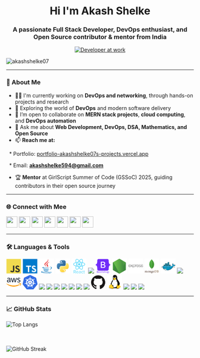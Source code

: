 <h1 align="center">Hi I'm Akash Shelke</h1>
<h3 align="center"> A passionate Full Stack Developer, DevOps enthusiast, and Open Source contributor & mentor from India</h3>

<p align="center">
  <a href="https://giphy.com/gifs/dommespace-domme-space-programador-qgQUggAC3Pfv687qPC">
    <img src="https://media.giphy.com/media/qgQUggAC3Pfv687qPC/giphy.gif" width="480" height="360" alt="Developer at work">
  </a>
</p>

<p align="left">
  <img src="https://komarev.com/ghpvc/?username=akashshelke07&label=Profile%20views&color=0e75b6&style=flat" alt="akashshelke07" />
</p>

---



### 🚀 About Me

* 👨‍💻 I'm currently working on **DevOps and networking**, through hands-on projects and research
* 🌱 Exploring the world of **DevOps** and modern software delivery
* 👯 I’m open to collaborate on **MERN stack projects**, **cloud computing**, and **DevOps automation**
* 💬 Ask me about **Web Development, DevOps, DSA, Mathematics, and Open Source**
* 📫 **Reach me at:**

  * Portfolio: [portfolio-akashshelke07s-projects.vercel.app](https://portfolio-akashshelke07s-projects.vercel.app)

  * Email: **[akashshelke594@gmail.com](mailto:akashshelke594@gmail.com)**
* 🏆 **Mentor** at GirlScript Summer of Code (GSSoC) 2025, guiding contributors in their open source journey

---

### 🌐 Connect with Mee

<p align="left">
  <a href="https://x.com/akashshelke07" target="_blank"><img src="https://raw.githubusercontent.com/rahuldkjain/github-profile-readme-generator/master/src/images/icons/Social/twitter.svg" width="30" height="30" /></a>
  <a href="https://in.linkedin.com/in/akash-shelke-5b1520259/" target="_blank"><img src="https://raw.githubusercontent.com/rahuldkjain/github-profile-readme-generator/master/src/images/icons/Social/linked-in-alt.svg" width="30" height="30" /></a>
  <a href="https://instagram.com/skyler_rtg" target="_blank"><img src="https://raw.githubusercontent.com/rahuldkjain/github-profile-readme-generator/master/src/images/icons/Social/instagram.svg" width="30" height="30" /></a>
  <a href="https://www.hackerrank.com/profile/akashshelke594" target="_blank"><img src="https://raw.githubusercontent.com/rahuldkjain/github-profile-readme-generator/master/src/images/icons/Social/hackerrank.svg" width="30" height="30" /></a>
  <a href="https://leetcode.com/skyler_0777/" target="_blank"><img src="https://raw.githubusercontent.com/rahuldkjain/github-profile-readme-generator/master/src/images/icons/Social/leet-code.svg" width="30" height="30" /></a>
  <a href="https://www.geeksforgeeks.org/user/akash07shelke/" target="_blank"><img src="https://raw.githubusercontent.com/rahuldkjain/github-profile-readme-generator/master/src/images/icons/Social/geeks-for-geeks.svg" width="30" height="30" /></a>
  <a href="https://discord.com/channels/@me" target="_blank"><img src="https://raw.githubusercontent.com/rahuldkjain/github-profile-readme-generator/master/src/images/icons/Social/discord.svg" width="30" height="30" /></a>
</p>

---

### 🛠️ Languages & Tools

<p align="left">
  <!-- Programming Languages -->
  <img src="https://raw.githubusercontent.com/devicons/devicon/master/icons/javascript/javascript-original.svg" width="40" />
  <img src="https://raw.githubusercontent.com/devicons/devicon/master/icons/typescript/typescript-original.svg" width="40" />
  <img src="https://raw.githubusercontent.com/devicons/devicon/master/icons/java/java-original.svg" width="40" />
  <img src="https://raw.githubusercontent.com/devicons/devicon/master/icons/python/python-original.svg" width="40" />

  <!-- Frontend & Styling -->
  <img src="https://raw.githubusercontent.com/devicons/devicon/master/icons/react/react-original-wordmark.svg" width="40" />
  <img src="https://www.vectorlogo.zone/logos/tailwindcss/tailwindcss-icon.svg" width="40" />
  <img src="https://raw.githubusercontent.com/devicons/devicon/master/icons/bootstrap/bootstrap-plain-wordmark.svg" width="40" />

  <!-- Backend & APIs -->
  <img src="https://raw.githubusercontent.com/devicons/devicon/master/icons/nodejs/nodejs-original.svg" width="40" />
  <img src="https://raw.githubusercontent.com/devicons/devicon/master/icons/express/express-original-wordmark.svg" width="40" />
  <img src="https://raw.githubusercontent.com/devicons/devicon/master/icons/mongodb/mongodb-original-wordmark.svg" width="40" />

  <!-- DevOps & Cloud -->
  <img src="https://raw.githubusercontent.com/devicons/devicon/master/icons/docker/docker-original.svg" width="40" />
  <img src="https://www.vectorlogo.zone/logos/jenkins/jenkins-icon.svg" width="40" />
  <img src="https://raw.githubusercontent.com/devicons/devicon/master/icons/amazonwebservices/amazonwebservices-original.svg" width="40" />
  <img src="https://raw.githubusercontent.com/devicons/devicon/master/icons/kubernetes/kubernetes-plain.svg" width="40" />
  <img src="https://www.vectorlogo.zone/logos/terraformio/terraformio-icon.svg" width="40" />
  <img src="https://www.vectorlogo.zone/logos/ansible/ansible-icon.svg" width="40" />
  <img src="https://www.vectorlogo.zone/logos/prometheusio/prometheusio-icon.svg" width="40" />
  <img src="https://www.vectorlogo.zone/logos/grafana/grafana-icon.svg" width="40" />
  <img src="https://www.vectorlogo.zone/logos/nginx/nginx-icon.svg" width="40" />
  <img src="https://www.vectorlogo.zone/logos/firebase/firebase-icon.svg" width="40" />
  <img src="https://www.vectorlogo.zone/logos/git-scm/git-scm-icon.svg" width="40" />
  <img src="https://raw.githubusercontent.com/devicons/devicon/master/icons/github/github-original.svg" width="40" />
  <img src="https://raw.githubusercontent.com/devicons/devicon/master/icons/linux/linux-original.svg" width="40" />
  <img src="https://www.vectorlogo.zone/logos/githubactions/githubactions-icon.svg" width="40" />
  <img src="https://www.vectorlogo.zone/logos/vercel/vercel-icon.svg" width="40" />

  <!-- AI/NLP -->
  <img src="https://www.vectorlogo.zone/logos/huggingface/huggingface-icon.svg" width="40" />
</p>

---

### 📈 GitHub Stats

<p>
  <img align="left" src="https://github-readme-stats.vercel.app/api/top-langs?username=akashshelke07&show_icons=true&locale=en&layout=compact" alt="Top Langs" />
</p>

<br><br><br>

<p>
  <img align="center" src="https://github-readme-streak-stats.herokuapp.com/?user=akashshelke07" alt="GitHub Streak" />
</p>

